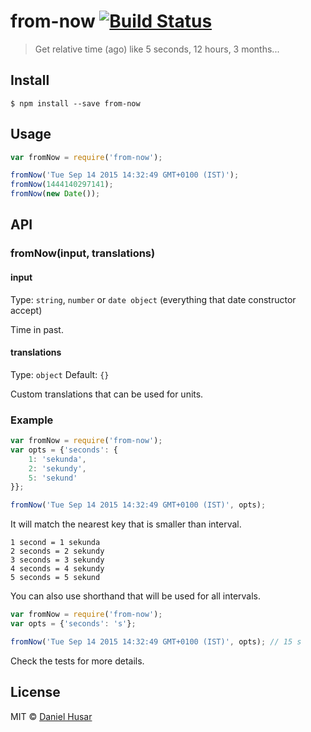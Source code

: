 # from-now [![Build Status](https://travis-ci.org/danielhusar/from-now.svg?branch=master)](https://travis-ci.org/danielhusar/from-now)

> Get relative time (ago) like 5 seconds, 12 hours, 3 months...


## Install

```
$ npm install --save from-now
```


## Usage

```js
var fromNow = require('from-now');

fromNow('Tue Sep 14 2015 14:32:49 GMT+0100 (IST)');
fromNow(1444140297141);
fromNow(new Date());
```


## API

### fromNow(input, translations)

#### input

Type: `string`, `number` or `date object` (everything that date constructor accept)

Time in past.

#### translations

Type: `object` 
Default: `{}`

Custom translations that can be used for units.

### Example

```js
var fromNow = require('from-now');
var opts = {'seconds': {
	1: 'sekunda',
	2: 'sekundy',
	5: 'sekund'
}};

fromNow('Tue Sep 14 2015 14:32:49 GMT+0100 (IST)', opts);
```

It will match the nearest key that is smaller than interval.
```
1 second = 1 sekunda
2 seconds = 2 sekundy
3 seconds = 3 sekundy
4 seconds = 4 sekundy
5 seconds = 5 sekund
```

You can also use shorthand that will be used for all intervals. 
```js
var fromNow = require('from-now');
var opts = {'seconds': 's'};

fromNow('Tue Sep 14 2015 14:32:49 GMT+0100 (IST)', opts); // 15 s
```

Check the tests for more details.

## License

MIT © [Daniel Husar](https://github.com/danielhusar)
